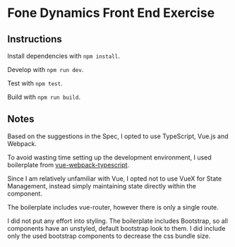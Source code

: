 # Fone Dynamics Front End Exercise

## Instructions

Install dependencies with `npm install`.

Develop with `npm run dev`.

Test with `npm test`.

Build with `npm run build`.


## Notes

Based on the suggestions in the Spec, I opted to use TypeScript, Vue.js and Webpack.

To avoid wasting time setting up the development environment, I used boilerplate from [vue-webpack-typescript](https://github.com/ducksoupdev/vue-webpack-typescript).

Since I am relatively unfamiliar with Vue, I opted not to use VueX for State Management, instead simply maintaining state directly within the component.

The boilerplate includes vue-router, however there is only a single route.

I did not put any effort into styling. The boilerplate includes Bootstrap, so all components have an unstyled, default bootstrap look to them. I did include only the used bootstrap components to decrease the css bundle size.
